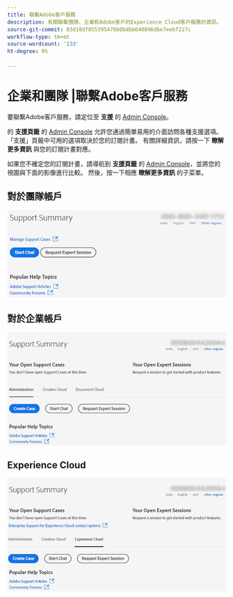 ```yaml
---
title: 聯繫Adobe客戶服務
description: 有關聯繫團隊、企業和Adobe客戶的Experience Cloud客戶服務的資訊。
source-git-commit: 83d10df855395476b0bdbb640096dbe7eebf227c
workflow-type: tm+mt
source-wordcount: '133'
ht-degree: 0%

---
```



# 企業和團隊 |聯繫Adobe客戶服務

要聯繫Adobe客戶服務，請定位至 **支援** 的 [Admin Console](https://adminconsole.adobe.com/)。

的 **支援頁籤** 的 [Admin Console](https://adminconsole.adobe.com/) 允許您通過簡單易用的介面訪問各種支援選項。 「支援」頁籤中可用的選項取決於您的訂閱計畫。 有關詳細資訊，請按一下 **瞭解更多資訊** 與您的訂閱計畫對應。

如果您不確定您的訂閱計畫，請導航到 **支援頁籤** 的 [Admin Console](https://adminconsole.adobe.com/)，並將您的視圖與下面的影像進行比較。 然後，按一下相應 **瞭解更多資訊** 的子菜單。

## 對於團隊帳戶

![團隊影像](assets/team.png)

<!--
[Learn more](https://helpx.adobe.com/enterprise/using/support-for-teams.html)
-->

## 對於企業帳戶

![團隊影像](assets/enterprise.png)

<!--
[Learn more](https://helpx.adobe.com/enterprise/using/support-for-enterprise.html)
-->

## Experience Cloud

![團隊影像](assets/ec.png)

<!--
[Learn more](https://www.adobe.com/go/ac_ec_not_supported_en)
-->
